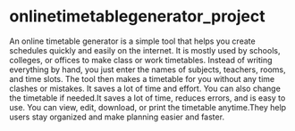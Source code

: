 # onlinetimetablegenerator_project
An online timetable generator is a simple tool that helps you create schedules quickly and easily on the internet. It is mostly used by schools, colleges, or offices to make class or work timetables. Instead of writing everything by hand, you just enter the names of subjects, teachers, rooms, and time slots. The tool then makes a timetable for you without any time clashes or mistakes. It saves a lot of time and effort. You can also change the timetable if needed.It saves a lot of time, reduces errors, and is easy to use. You can view, edit, download, or print the timetable anytime.They help users stay organized and make planning easier and faster.
